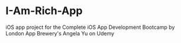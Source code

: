 # I-Am-Rich-App
iOS app project for the Complete iOS App Development Bootcamp by London App Brewery's Angela Yu on Udemy
